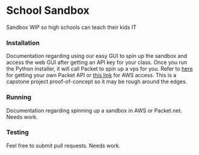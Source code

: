 # School Sandbox
Sandbox WIP so high schools can teach their kids IT

### Installation
Documentation regarding using our easy GUI to spin up the sandbox and access the web GUI after getting an API key for your class. Once you run the Python installer, it will call Packet to spin up a vps for you. Refer to [here](https://www.packet.com/developers/api/) for getting your own Packet API or [this link](https://docs.aws.amazon.com/apigateway/latest/developerguide/api-gateway-setup-api-key-with-console.html) for AWS access. This is a capstone project proof-of-concept so it may be rough around the edges.

### Running
Documentation regarding spinning up a sandbox in AWS or Packet.net.
Needs work.

### Testing
Feel free to submit pull requests.
Needs work.

